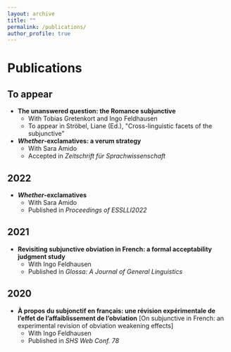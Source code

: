 ```yaml
---
layout: archive
title: ""
permalink: /publications/
author_profile: true
---
```


Publications
====

To appear
----
- **The unanswered question: the Romance subjunctive**
  - With Tobias Gretenkort and Ingo Feldhausen
  - To appear in Ströbel, Liane (Ed.), "Cross-linguistic facets of the subjunctive"
- ***Whether*-exclamatives: a verum strategy**
  - With Sara Amido
  - Accepted in *Zeitschrift für Sprachwissenschaft*

2022
----
- ***Whether*-exclamatives**
  - With Sara Amido
  - Published in *Proceedings of ESSLLI2022*

2021
----
- **Revisiting subjunctive obviation in French: a formal acceptability judgment study**
  - With Ingo Feldhausen
  - Published in *Glossa: A Journal of General Linguistics*

2020
----
- **À propos du subjonctif en français: une révision expérimentale de l’effet de l’affaiblissement de l’obviation** [On subjunctive in French: an experimental revision of obviation weakening effects]
  - With Ingo Feldhausen
  - Published in *SHS Web Conf. 78*

